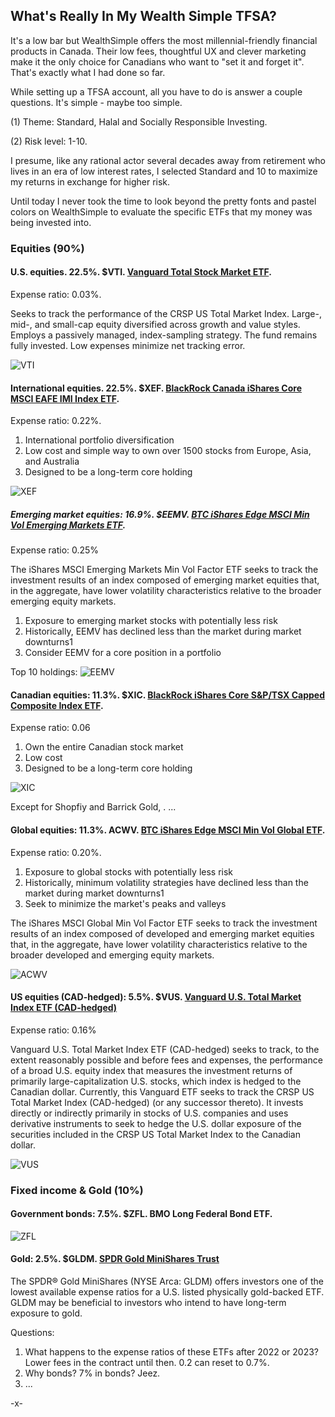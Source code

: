 ## What's Really In My Wealth Simple TFSA?

It's a low bar but WealthSimple offers the most millennial-friendly financial products in Canada. Their low fees, thoughtful UX and clever marketing make it the only choice for Canadians who want to "set it and forget it". That's exactly what I had done so far. 

While setting up a TFSA account, all you have to do is answer a couple questions. It's simple - maybe too simple. 

(1) Theme: Standard, Halal and Socially Responsible Investing.

(2) Risk level: 1-10.

I presume, like any rational actor several decades away from retirement who lives in an era of low interest rates, I selected Standard and 10 to maximize my returns in exchange for higher risk.

Until today I never took the time to look beyond the pretty fonts and pastel colors on WealthSimple to evaluate the specific ETFs that my money was being invested into.

### Equities (90%)

#### U.S. equities. 22.5%. $VTI. [Vanguard Total Stock Market ETF](https://investor.vanguard.com/etf/profile/overview/vti).
Expense ratio: 0.03%.

Seeks to track the performance of the CRSP US Total Market Index.
Large-, mid-, and small-cap equity diversified across growth and value styles.
Employs a passively managed, index-sampling strategy.
The fund remains fully invested.
Low expenses minimize net tracking error.

![VTI](https://i.imgur.com/NVJDTlO.png)

#### International equities. 22.5%. $XEF. [BlackRock Canada iShares Core MSCI EAFE IMI Index ETF](https://www.blackrock.com/ca/investors/en/products/251421/ishares-msci-eafe-imi-index-etf).
Expense ratio: 0.22%.

1. International portfolio diversification
2. Low cost and simple way to own over 1500 stocks from Europe, Asia, and Australia
3. Designed to be a long-term core holding

![XEF](https://imgur.com/DTvyyuS.png)

##### Emerging market equities: 16.9%. $EEMV. [BTC iShares Edge MSCI Min Vol Emerging Markets ETF](https://www.ishares.com/us/products/239641/ishares-msci-emerging-markets-minimum-volatility-etf).
Expense ratio: 0.25%

The iShares MSCI Emerging Markets Min Vol Factor ETF seeks to track the investment results of an index composed of emerging market equities that, in the aggregate, have lower volatility characteristics relative to the broader emerging equity markets.


1. Exposure to emerging market stocks with potentially less risk
2. Historically, EEMV has declined less than the market during market downturns1
3. Consider EEMV for a core position in a portfolio

Top 10 holdings:
![EEMV](https://i.imgur.com/oU1QM00.png)

#### Canadian equities: 11.3%. $XIC. [BlackRock iShares Core S&P/TSX Capped Composite Index ETF](https://www.blackrock.com/ca/investors/en/products/239837/ishares-sptsx-capped-composite-index-etf).
Expense ratio: 0.06

1. Own the entire Canadian stock market
2. Low cost
3. Designed to be a long-term core holding

![XIC](https://i.imgur.com/vEfbQc3.png)

Except for Shopfiy and Barrick Gold, <insert barfing emoji here>.
...

#### Global equities: 11.3%. ACWV. [BTC iShares Edge MSCI Min Vol Global ETF](https://www.ishares.com/us/products/239605/ishares-msci-all-country-world-minimum-volatility-etf).
Expense ratio: 0.20%.

1. Exposure to global stocks with potentially less risk
2. Historically, minimum volatility strategies have declined less than the market during market downturns1
3. Seek to minimize the market's peaks and valleys

The iShares MSCI Global Min Vol Factor ETF seeks to track the investment results of an index composed of developed and emerging market equities that, in the aggregate, have lower volatility characteristics relative to the broader developed and emerging equity markets.


![ACWV](https://i.imgur.com/FwubqUq.png)

#### US equities (CAD-hedged): 5.5%. $VUS. [Vanguard U.S. Total Market Index ETF (CAD-hedged)](https://www.vanguardcanada.ca/advisors/products/en/detail/etf/9551/equity)
Expense ratio: 0.16%

Vanguard U.S. Total Market Index ETF (CAD-hedged) seeks to track, to the extent reasonably possible and before fees and expenses, the performance of a broad U.S. equity index that measures the investment returns of primarily large-capitalization U.S. stocks, which index is hedged to the Canadian dollar. Currently, this Vanguard ETF seeks to track the CRSP US Total Market Index (CAD-hedged) (or any successor thereto). It invests directly or indirectly primarily in stocks of U.S. companies and uses derivative instruments to seek to hedge the U.S. dollar exposure of the securities included in the CRSP US Total Market Index to the Canadian dollar.

![VUS](https://i.imgur.com/3qWe7RY.png)

### Fixed income & Gold (10%)

#### Government bonds: 7.5%. $ZFL. BMO Long Federal Bond ETF.
![ZFL](https://i.imgur.com/rsHveVW.png)


#### Gold: 2.5%. $GLDM. [SPDR Gold MiniShares Trust](https://www.spdrgoldshares.com/gldm/)

The SPDR® Gold MiniShares (NYSE Arca: GLDM) offers investors one of the lowest available expense ratios for a U.S. listed physically gold-backed ETF. GLDM may be beneficial to investors who intend to have long-term exposure to gold.

Questions:
1. What happens to the expense ratios of these ETFs after 2022 or 2023? Lower fees in the contract until then. 0.2 can reset to 0.7%.
2. Why bonds? 7% in bonds? Jeez.
3. ...

-x-
